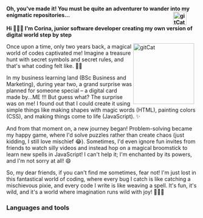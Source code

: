 #### Oh, you've made it! You must be quite an adventurer to wander into my enigmatic repositories...<img align="right" alt="gitCat" width="35px" style="padding-right:30px;" src="https://s3.amazonaws.com/shecodesio-production/uploads/files/000/090/364/original/Daco_4138763.png?1689619430"/>

**Hi 🙋🏻‍♀️ I'm Corina, junior software developer creating my own version of digital world step by step**

<img align="right" alt="gitCat" width="160px" style="padding-right:10px;" src="https://s3.amazonaws.com/shecodesio-production/uploads/files/000/090/363/original/Daco_4137295.png?1689619418"/>

Once upon a time, only two years back, a magical world of codes captivated me! Imagine a treasure hunt with secret symbols and secret rules, and that's what coding felt like. 🏴‍☠️

In my business learning land (BSc Business and Marketing), during year two, a grand surprise was planned for someone special – a digital card made by...ME !!! But guess what? The surprise was on me! I found out that I could create it using simple things like making shapes with magic words (HTML), painting colors (CSS), and making things come to life (JavaScript). ✨

And from that moment on, a new journey began! Problem-solving became my happy game, where I'd solve puzzles rather than create chaos (just kidding, I still love mischief 😂). Sometimes, I'd even ignore fun invites from friends to watch silly videos and instead hop on a magical broomstick to learn new spells in JavaScript! I can't help it; I'm enchanted by its powers, and I'm not sorry at all! 😄

So, my dear friends, if you can't find me sometimes, fear not! I'm just lost in this fantastical world of coding, where every bug I catch is like catching a mischievous pixie, and every code I write is like weaving a spell. It's fun, it's wild, and it's a world where imagination runs wild with joy! 🧙‍♀️🌈

### Languages and tools

<!--
**ecorina/ecorina** is a ✨ _special_ ✨ repository because its `README.md` (this file) appears on your GitHub profile.

Here are some ideas to get you started:

- 🔭 I’m currently working on ...
- 🌱 I’m currently learning ...
- 👯 I’m looking to collaborate on ...
- 🤔 I’m looking for help with ...
- 💬 Ask me about ...
- 📫 How to reach me: ...
- 😄 Pronouns: ...
- ⚡ Fun fact: ...
-->
